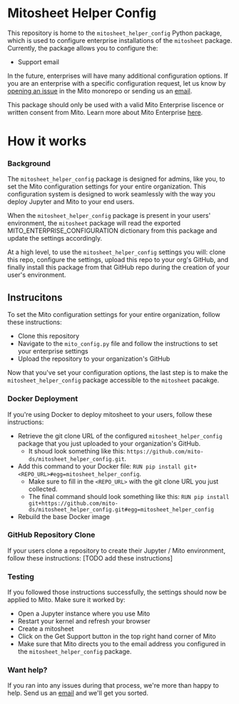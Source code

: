 # Mitosheet Helper Config

This repository is home to the `mitosheet_helper_config` Python package, which is used to configure enterprise installations of the `mitosheet` package. 
Currently, the package allows you to configure the:
- Support email

In the future, enterprises will have many additional configuration options. If you are an enterprise with a specific configuration request, let us know by [opening an issue](https://github.com/mito-ds/monorepo/issues) in the Mito monorepo or sending us an [email](mailto:founders@sagacollab.com). 

This package should only be used with a valid Mito Enterprise liscence or written consent from Mito. Learn more about Mito Enterprise [here](https://www.trymito.io/plans).

# How it works 

### Background
The `mitosheet_helper_config` package is designed for admins, like you, to set the Mito configuration settings for your entire organization. This configuration system is designed to work seamlessly with the way you deploy Jupyter and Mito to your end users. 

When the `mitosheet_helper_config` package is present in your users' environment, the `mitosheet` package will read the exported MITO_ENTERPRISE_CONFIGURATION dictionary from this package and update the settings accordingly. 

At a high level, to use the `mitosheet_helper_config` settings you will: clone this repo, configure the settings, upload this repo to your org's GitHub, and finally install this package from that GitHub repo during the creation of your user's environment. 


## Instrucitons
To set the Mito configuration settings for your entire organization, follow these instructions:
- Clone this repository
- Navigate to the `mito_config.py` file and follow the instructions to set your enterprise settings
- Upload the repository to your organization's GitHub

Now that you've set your configuration options, the last step is to make the `mitosheet_helper_config` package accessible to the `mitosheet` pacakge. 

### Docker Deployment
If you're using Docker to deploy mitosheet to your users, follow these instructions:
- Retrieve the git clone URL of the configured `mitosheet_helper_config` package that you just uploaded to your organization's GitHub. 
    - It shoud look something like this: `https://github.com/mito-ds/mitosheet_helper_config.git`. 
- Add this command to your Docker file: `RUN pip install git+<REPO_URL>#egg=mitosheet_helper_config`. 
    - Make sure to fill in the `<REPO_URL>` with the git clone URL you just collected. 
    - The final command should look something like this: `RUN pip install git+https://github.com/mito-ds/mitosheet_helper_config.git#egg=mitosheet_helper_config`
- Rebuild the base Docker image

### GitHub Repository Clone
If your users clone a repository to create their Jupyter / Mito environment, follow these instructions:
[TODO add these instructions]

### Testing
If you followed those instructions successfully, the settings should now be applied to Mito. Make sure it worked by:
- Open a Jupyter instance where you use Mito
- Restart your kernel and refresh your browser 
- Create a mitosheet
- Click on the Get Support button in the top right hand corner of Mito
- Make sure that Mito directs you to the email address you configured in the `mitosheet_helper_config` package. 

### Want help?
If you ran into any issues during that process, we're more than happy to help. Send us an [email](mailto:founders@sagacollab.com) and we'll get you sorted.